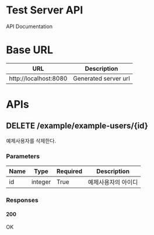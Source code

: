# Test Server API

API Documentation

# Base URL


| URL | Description |
|-----|-------------|
| http://localhost:8080 | Generated server url |


# APIs

## DELETE /example/example-users/{id}

예제사용자를 삭제한다.



### Parameters

| Name | Type | Required | Description |
|------|------|----------|-------------|
| id | integer | True | 예제사용자의 아이디 |


### Responses

#### 200


OK





